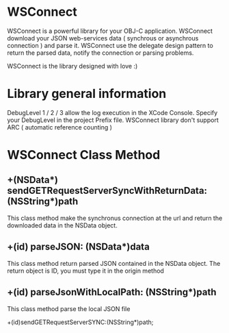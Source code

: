 WSConnect
=========
WSConnect is a powerful library for your OBJ-C application.
WSConnect download your JSON web-services data ( synchrous or asynchrous connection ) and parse it.
WSConnect use the delegate design pattern to return the parsed data, notify the connection or parsing problems.

WSConnect is the library designed with love :)




Library general information
=========
DebugLevel 1 / 2 / 3 allow the log execution in the XCode Console. Specify your DebugLevel in the project Prefix file.
WSConnect library don't support ARC ( automatic reference counting )


WSConnect Class Method
=========
+(NSData*) sendGETRequestServerSyncWithReturnData: (NSString*)path
---------------------
This class method make the synchronus connection at the url and return the downloaded data in the NSData object.


+(id) parseJSON: (NSData*)data
---------------------
This class method return parsed JSON contained in the NSData object. The return object is ID, you must type it in the origin method


+(id) parseJsonWithLocalPath: (NSString*)path
---------------------
This class method parse the local JSON file 


+(id)sendGETRequestServerSYNC:(NSString*)path;
